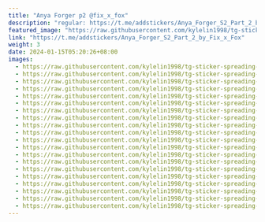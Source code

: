 ```yaml
---
title: "Anya Forger p2 @fix_x_fox"
description: "regular: https://t.me/addstickers/Anya_Forger_S2_Part_2_by_Fix_x_Fox"
featured_image: "https://raw.githubusercontent.com/kylelin1998/tg-sticker-spreading-worldwide-images/main/img/eb00bc97-290d-47c8-957f-bc66f1998334.jpg"
link: "https://t.me/addstickers/Anya_Forger_S2_Part_2_by_Fix_x_Fox"
weight: 3
date: 2024-01-15T05:20:26+08:00
images:
  - https://raw.githubusercontent.com/kylelin1998/tg-sticker-spreading-worldwide-images/main/img/eb00bc97-290d-47c8-957f-bc66f1998334.jpg
  - https://raw.githubusercontent.com/kylelin1998/tg-sticker-spreading-worldwide-images/main/img/19a8b7fb-b53f-4203-901c-325678436129.jpg
  - https://raw.githubusercontent.com/kylelin1998/tg-sticker-spreading-worldwide-images/main/img/4dd270c0-38ab-4b96-8955-043899aeca98.jpg
  - https://raw.githubusercontent.com/kylelin1998/tg-sticker-spreading-worldwide-images/main/img/c3b88855-3157-460b-8b29-1331fa80a53a.jpg
  - https://raw.githubusercontent.com/kylelin1998/tg-sticker-spreading-worldwide-images/main/img/0a784e3e-c423-4ed0-87ca-3d50912928f9.jpg
  - https://raw.githubusercontent.com/kylelin1998/tg-sticker-spreading-worldwide-images/main/img/39d4c4e6-de17-4ae2-b3c6-8528e719da60.jpg
  - https://raw.githubusercontent.com/kylelin1998/tg-sticker-spreading-worldwide-images/main/img/ccb4c756-21a8-421c-83fa-5025e0ae5c2d.jpg
  - https://raw.githubusercontent.com/kylelin1998/tg-sticker-spreading-worldwide-images/main/img/85017678-46b3-45cb-aa1a-6a418d5525e7.jpg
  - https://raw.githubusercontent.com/kylelin1998/tg-sticker-spreading-worldwide-images/main/img/d05ce5a2-1d56-462c-8ed3-a80bdae75ec6.jpg
  - https://raw.githubusercontent.com/kylelin1998/tg-sticker-spreading-worldwide-images/main/img/9e7ea897-c7d9-4c24-a393-33d74d1797e4.jpg
  - https://raw.githubusercontent.com/kylelin1998/tg-sticker-spreading-worldwide-images/main/img/a00d3b34-7a76-44e5-9db7-de78c3831559.jpg
  - https://raw.githubusercontent.com/kylelin1998/tg-sticker-spreading-worldwide-images/main/img/70f2c8e5-e27d-4517-a4a5-8112932c1974.jpg
  - https://raw.githubusercontent.com/kylelin1998/tg-sticker-spreading-worldwide-images/main/img/2becdd3b-c385-418e-b897-e72c245a1b0d.jpg
  - https://raw.githubusercontent.com/kylelin1998/tg-sticker-spreading-worldwide-images/main/img/d7f1ab81-c957-4286-b933-45ec7540f839.jpg
  - https://raw.githubusercontent.com/kylelin1998/tg-sticker-spreading-worldwide-images/main/img/97c9943b-6085-41f0-92bc-c52d497b7726.jpg
  - https://raw.githubusercontent.com/kylelin1998/tg-sticker-spreading-worldwide-images/main/img/894b28a3-fa93-4e92-bab4-a0257b14fbd1.jpg
  - https://raw.githubusercontent.com/kylelin1998/tg-sticker-spreading-worldwide-images/main/img/a8a895f3-81b2-4e1a-92cc-d1fc4fb0464d.jpg
  - https://raw.githubusercontent.com/kylelin1998/tg-sticker-spreading-worldwide-images/main/img/56186ad2-e1dc-477a-82fc-c1d9e5d03d58.jpg
  - https://raw.githubusercontent.com/kylelin1998/tg-sticker-spreading-worldwide-images/main/img/6fa7255e-01ce-4c97-b8eb-fb943800808f.jpg
  - https://raw.githubusercontent.com/kylelin1998/tg-sticker-spreading-worldwide-images/main/img/74faddaa-1286-4bcd-a05d-fdc04f35ee8c.jpg
---
```

